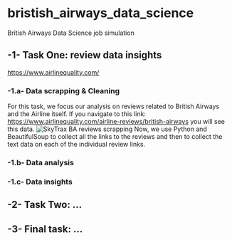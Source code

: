 # bristish_airways_data_science
British Airways Data Science job simulation

## -1- Task One: review data insights
https://www.airlinequality.com/

### -1.a- Data scrapping & Cleaning
For this task, we focus our analysis on reviews related to British Airways and the Airline itself.
If you navigate to this link: https://www.airlinequality.com/airline-reviews/british-airways you will see this data. 
![SkyTrax BA reviews scrapping](https://github.com/Teky-Teka/bristish_airways_data_science/blob/master/BADS%20SkyTrax%20review%20scrapping%20CE%202024-01-03%20%C3%A0%2017.02.04.png?raw=true)
Now, we use Python and BeautifulSoup to collect all the links to the reviews and then to collect the text data on each of the individual review links.
### -1.b- Data analysis
### -1.c- Data insights

## -2- Task Two: ...

## -3- Final task: ...
